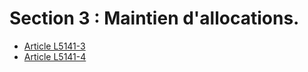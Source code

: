 # Section 3 : Maintien d'allocations.

* [Article L5141-3](./LEGIARTI000018764880.md)
* [Article L5141-4](./LEGIARTI000019869796.md)
